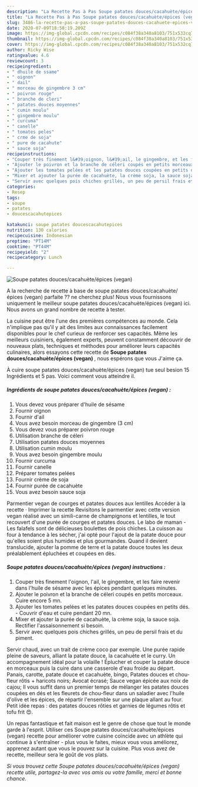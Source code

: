 ```yaml
---
description: "La Recette Pas à Pas Soupe patates douces/cacahuète/épices (vegan)"
title: "La Recette Pas à Pas Soupe patates douces/cacahuète/épices (vegan)"
slug: 3486-la-recette-pas-a-pas-soupe-patates-douces-cacahuete-epices-vegan
date: 2020-07-09T18:58:19.209Z
image: https://img-global.cpcdn.com/recipes/c084f38a340a8103/751x532cq70/soupe-patates-doucescacahueteepices-vegan-photo-principale-de-la-recette.jpg
thumbnail: https://img-global.cpcdn.com/recipes/c084f38a340a8103/751x532cq70/soupe-patates-doucescacahueteepices-vegan-photo-principale-de-la-recette.jpg
cover: https://img-global.cpcdn.com/recipes/c084f38a340a8103/751x532cq70/soupe-patates-doucescacahueteepices-vegan-photo-principale-de-la-recette.jpg
author: Ricky Wise
ratingvalue: 4.6
reviewcount: 3
recipeingredient:
- " dhuile de ssame"
- " oignon"
- " dail"
- " morceau de gingembre 3 cm"
- " poivron rouge"
- " branche de cleri"
- " patates douces moyennes"
- " cumin moulu"
- " gingembre moulu"
- " curcuma"
- " canelle"
- " tomates peles"
- " crme de soja"
- " pure de cacahute"
- " sauce soja"
recipeinstructions:
- "Couper très finement l&#39;oignon, l&#39;ail, le gingembre, et les faire revenir dans l&#39;huile de sésame avec les épices pendant quelques minutes."
- "Ajouter le poivron et la branche de céleri coupés en petits morceaux. Cuire encore 5 mn."
- "Ajouter les tomates pelées et les patates douces coupées en petits dés. Couvrir d&#39;eau et cuire pendant 20 mn."
- "Mixer et ajouter la purée de cacahuète, la crème soja, la sauce soja. Rectifier l&#39;assaisonnement si besoin."
- "Servir avec quelques pois chiches grillés, un peu de persil frais et du piment."
categories:
- Resep
tags:
- soupe
- patates
- doucescacahutepices

katakunci: soupe patates doucescacahutepices 
nutrition: 130 calories
recipecuisine: Indonesian
preptime: "PT14M"
cooktime: "PT44M"
recipeyield: "2"
recipecategory: Lunch

---
```



![Soupe patates douces/cacahuète/épices (vegan)](https://img-global.cpcdn.com/recipes/c084f38a340a8103/751x532cq70/soupe-patates-doucescacahueteepices-vegan-photo-principale-de-la-recette.jpg)

A la recherche de recette à base de soupe patates douces/cacahuète/épices (vegan) parfaite ?? ne cherchez plus! Nous vous fournissons uniquement le meilleur soupe patates douces/cacahuète/épices (vegan) ici. Nous avons un grand nombre de recette à tester.

La cuisine peut être l'une des premières compétences au monde. Cela n'implique pas qu'il y ait des limites aux connaissances facilement disponibles pour le chef curieux de renforcer ses capacités. Même les meilleurs cuisiniers, également experts, peuvent constamment découvrir de nouveaux plats, techniques et méthodes pour améliorer leurs capacités culinaires, alors essayons cette recette de <strong> Soupe patates douces/cacahuète/épices (vegan) </strong>, nous espérons que vous J'aime ça.

<!--inarticleads1-->

À cuire soupe patates douces/cacahuète/épices (vegan) tue seul besion 15 Ingrédients et 5 pas. Voici comment vous atteindre il.

##### Ingrédients de soupe patates douces/cacahuète/épices (vegan) :

1. Vous devez vous préparer  d&#39;huile de sésame
1. Fournir  oignon
1. Fournir  d&#39;ail
1. Vous avez besoin  morceau de gingembre (3 cm)
1. Vous devez vous préparer  poivron rouge
1. Utilisation  branche de céleri
1. Utilisation  patates douces moyennes
1. Utilisation  cumin moulu
1. Vous avez besoin  gingembre moulu
1. Fournir  curcuma
1. Fournir  canelle
1. Préparer  tomates pelées
1. Fournir  crème de soja
1. Fournir  purée de cacahuète
1. Vous avez besoin  sauce soja


Parmentier vegan de courges et patates douces aux lentilles Accéder à la recette · Imprimer la recette Revisitons le parmentier avec cette version vegan réalisé avec un simili-carne de champignons et lentilles, le tout recouvert d&#39;une purée de courges et patates douces. Le labo de maman - Les falafels sont de délicieuses boulettes de pois chiches. La cuisson au four à tendance à les sécher, j&#39;ai opté pour l&#39;ajout de la patate douce pour qu&#39;elles soient plus humides et plus gourmandes. Quand il devient translucide, ajouter la pomme de terre et la patate douce toutes les deux préalablement épluchées et coupées en dès. 

<!--inarticleads2-->

##### Soupe patates douces/cacahuète/épices (vegan) instructions :

1. Couper très finement l&#39;oignon, l&#39;ail, le gingembre, et les faire revenir dans l&#39;huile de sésame avec les épices pendant quelques minutes.
1. Ajouter le poivron et la branche de céleri coupés en petits morceaux. Cuire encore 5 mn.
1. Ajouter les tomates pelées et les patates douces coupées en petits dés. - Couvrir d&#39;eau et cuire pendant 20 mn.
1. Mixer et ajouter la purée de cacahuète, la crème soja, la sauce soja. Rectifier l&#39;assaisonnement si besoin.
1. Servir avec quelques pois chiches grillés, un peu de persil frais et du piment.


Servir chaud, avec un trait de crème coco par exemple. Une purée rapide pleine de saveurs, alliant la patate douce, la cacahuète et le curry. Un accompagnement idéal pour la volaille ! Éplucher et couper la patate douce en morceaux puis la cuire dans une casserole d&#39;eau froide au départ. Panais, carotte, patate douce et cacahuète, bingo, Patates douces et chou-fleur rôtis + haricots noirs; Avocat écrasé; Sauce vegan épicée aux noix de cajou; Il vous suffit dans un premier temps de mélanger les patates douces coupées en dés et les fleurets de chou-fleur dans un saladier avec l&#39;huile d&#39;olive et les épices, de répartir l&#39;ensemble sur une plaque allant au four. Petit idée repas : des patates douces rôties et garnies de légumes rôtis et tofu frit 😍. 

<!--inarticleads1-->

<p>
Un repas fantastique et fait maison est le genre de chose que tout le monde garde à l'esprit. Utiliser ces Soupe patates douces/cacahuète/épices (vegan) recette pour améliorer votre cuisine coïncide avec un athlète qui continue à s'entraîner - plus vous le faites, mieux vous vous améliorez, apprenez autant que vous le pouvez sur la cuisine. Plus vous avez de recette, meilleur sera le goût de vos plats.
</p>

<p>
<i>Si vous trouvez cette Soupe patates douces/cacahuète/épices (vegan) recette utile, partagez-la avec vos amis ou votre famille, merci et bonne chance.</i>
</p>
